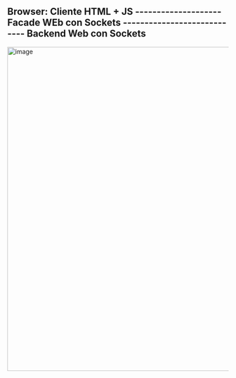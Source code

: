 # 

## Browser: Cliente HTML + JS -------------------- Facade WEb con Sockets ---------------------------- Backend Web con Sockets 

<img width="1632" height="738" alt="image" src="https://github.com/user-attachments/assets/32d799c8-d6be-4bde-9bd6-db7fdc18e4b8" />

